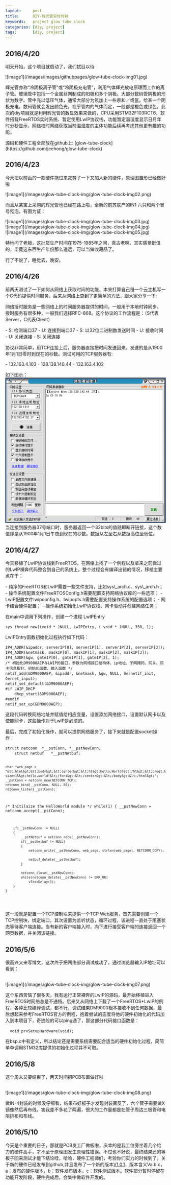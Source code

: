 ```yaml
---
layout:     post
title:      DIY-辉光管实时时钟
keywords:   project glow tube clock
categories: [diy, project]
tags:	    [diy, project]
---
```


## 2016/4/20 ##
<p>明天开始，这个项目就启动了，我们拭目以待</p>
![image1](/images/images/githubpages/glow-tube-clock-img01.jpg)<br />
<p>辉光管亦称“冷阴极离子管”或“冷阴极充电管”，利用气体辉光放电原理而工作的离子管。玻璃管中包括一个金属丝网制成的阳极和多个阴极。大部分数码管阴极的形状为数字。管中充以低压气体，通常大部分为氖加上一些汞和／或氩。给某一个阴极充电，数码管就会发出颜色光，视乎管内的气体而定，一般都是橙色或绿色。此次的diy项目就是利用辉光管的数显效果来做的，CPU采用STM32F103RCT6、软件搭载FreeRTOS实时系统、暂定使用LwIP协议栈，功能暂定温湿度显示日月年时分秒显示，网络校时网络获取当前温湿度的主体功能后续再考虑其他更有趣的功能。</p>
源码和硬件工程全部放在github上: [glow-tube-clock](https://github.com/jeehong/glow-tube-clock)

## 2016/4/23 ##

<p>今天把以前画的一款硬件拖过来裁剪了一下又加入新的硬件，原理图雏形已经做好啦</p>
![image1](/images/glow-tube-clock-img/glow-tube-clock-img02.png)<br />
<p>而且从某宝上采购的辉光管也已经在路上啦，全新的前苏联产的IN1 六只和两个冒号氖泡，有图为证：</p>
![image1](/images/glow-tube-clock-img/glow-tube-clock-img03.jpg)<br />
![image1](/images/glow-tube-clock-img/glow-tube-clock-img04.jpg)<br />
![image1](/images/glow-tube-clock-img/glow-tube-clock-img05.jpg)<br />
<p>特地问了老板，这批货生产时间在1975-1985年之间，真古老啊。其实感觉挺值的，毕竟这东西生产年份那么遥远，可以当做收藏品了。</p>
<p>行了不说了，睡觉去，晚安。</p>


## 2016/4/26 ##

<p>前两天测试了一下如何从网络上获取时间的功能，本来打算自己租一个云主机写一个C代码提供时间服务，后来从网络上查到了更简单的方法，跟大家分享一下:</p>
<p>网络授时服务是一些网络上的时间服务器提供的时间，一般用于本地时钟同步。 授时服务有很多种，一般我们选择RFC-868。这个协议的工作流程是：（S代表Server，C代表Client）</p>
- S: 检测端口37
- U: 连接到端口37
- S: 以32位二进制数发送时间
- U: 接收时间
- U: 关闭连接
- S: 关闭连接
<p>协议非常简单，用TCP连接上后，服务器直接把时间发送回来。发送的是从1900年1月1日零时到现在的秒数。测试可用的TCP服务器有:</p>
- 132.163.4.103
- 128.138.140.44
- 132.163.4.102

如下图示：
<br />![image1](/images/glow-tube-clock-img/glow-tube-clock-img06.png)<br />
当连接到服务器37号端口时，服务器返回一个32bits的值随即断开链接，这个数值即是从1900年1月1日午夜到现在的秒数。数据从左至右从数据高位至低位。

## 2016/4/27 ##
<p>今天移植了LwIP协议栈到FreeRTOS，在网络上找了一个例程以及拿来之前做过的LwIP裸奔代码整合到自己的系统上。整个过程会有编译出错的情况，移植主要点在于：</p>
- 纯净的FreeRTOS和LwIP需要一些文件支持，比如sys\_arch.c、sys\_arch.h；
- 操作系统配置文件FreeRTOSConfig.h需要配置支持网络协议库的一些选项；
- LwIP配置文件lwipconfig.h、lwipopts.h需要配置支持操作系统的配置选项；
- 网卡结合硬件配置；
- 操作系统初始化LwIP协议栈、网卡驱动并创建网络任务；

<p>在main中调用下列操作，创建一个进程 LwIPEntry</p>
<pre><code>sys_thread_new((void * )NULL, LwIPEntry, ( void * )NULL, 350, 1);
</code></pre>
<p>LwIPEntry函数初始化过程执行如下代码：</p>
<pre><code>IP4_ADDR(&ipaddr, serverIP[0], serverIP[1], serverIP[2], serverIP[3]);
IP4_ADDR(&netmask, maskIP[0], maskIP[1], maskIP[2], maskIP[3]);
IP4_ADDR(&gw, gateIP[0], gateIP[1], gateIP[2], 1);
/* 初始化DM9000AEP与LWIP的接口，参数为网络接口结构体、ip地址、子网掩码、网关、网卡信息指针、初始化函数、输入函数 */
netif_add(&DM9000AEP, &ipaddr, &netmask, &gw, NULL, &ethernetif_init, &ethernet_input);	
netif_set_default(&DM9000AEP);	
#if LWIP_DHCP	
	dhcp_start(&DM9000AEP);	
#endif
netif_set_up(&DM9000AEP);	
</code></pre>
<p>这段代码转换网络地址并赋值给相应变量，设置添加网络接口，设置默认网卡以及使能网卡，这些操作对于LwIP是必须的。</p>
<p>最后，完成了初始化操作，就可以提供网络服务了，接下来就是配置socket操作：</p>
<pre><code>struct netconn  *__pstConn, *__pstNewConn;
	struct netbuf	*__pstNetbuf;

	char *web_page = "&lt;html&gt;&lt;body&gt;&lt;center&gt;&lt;hl&gt;hello,World!&lt;/hl&gt;&lt;br&gt;&lt;hr&gt;&lt;font size=15&gt;hello,world!&lt;/font&gt;&lt;/center&gt;&lt;/body&gt;&lt;/html&gt;";
	__pstConn = netconn_new(NETCONN_TCP);
	netconn_bind(__pstConn, NULL, 80);
	netconn_listen(__pstConn);
   /* Initilaize the HelloWorld module */
 	while(1)
	{
		__pstNewConn = netconn_accept(__pstConn);
		
		if(__pstNewConn != NULL)
		{			
			__pstNetbuf = netconn_recv(__pstNewConn);
			if(__pstNetbuf != NULL)
			{
				netconn_write(__pstNewConn, web_page, strlen(web_page), NETCONN_COPY);
				
				netbuf_delete(__pstNetbuf);	
			}
			
			netconn_close(__pstNewConn);
			while(netconn_delete(__pstNewConn) != ERR_OK)
				vTaskDelay(1);
		}
	}	
</code></pre>
<p>这一段就是配置一个TCP控制块来提供一个TCP Web服务，首先需要创建一个TCP控制块，绑定端口，其次设置为监听状态，循环过程，该进程一直处于阻塞状态等待客户端连接。当有新的客户端接入时，向下进行接受客户端的连接返回一个网页数据，并关闭该链接。</p>

## 2016/5/6 ##
<p>很高兴又来写博文，这次终于把网络部分调试成功了，通过浏览器输入IP地址可以看到：</p>
<br />![image1](/images/glow-tube-clock-img/glow-tube-clock-img07.png)<br />
<p>这个东西苦恼了很多天，我有运行正常裸奔的LwIP的源码，最开始移植进入FreeRTOS时网络总是不通畅。后来又从网络上下载了一个FreeRTOS+LwIP的例程，各种比较编译调试，都不行，调试结果DM9000根本接收不到任何数据，最后想起来参考FreeRTOS官方的例程，抱着尝试的态度将他的硬件初始化的代码加入到本项目下，奇迹般的可以ping通了，那这部分代码接口函数是：</p>
<code>	void prvSetupHardware(void); </code>
<p>在bsp.c中有定义，所以结论还是需要系统需要配合适当的硬件初始化过程，简简单单调用STM32库提供的初始化过程并不可取。</p>

## 2016/5/8 ##
<p>这个周末又要结束了，两天时间把PCB布置做好啦</p>
<br />![image1](/images/glow-tube-clock-img/glow-tube-clock-img08.png)<br />
<p>做IN-4封装的时候没仔细看，结果布好板子才发现封装画反了，六个管子需要做X镜像然后再布线，害我差不多花了两遍，很大的工作量都是在管子周边三极管和电阻排布和布线。</p>

## 2016/5/10 ##
今天是个重要的日子，那就是PCB发工厂做板啦，庆幸的是我工位旁坐着几个给力的硬件高手，才不至于原理图发生原理性错误。不过也不好说，最终结果还的等板子回来测试才能下结论哇，哈哈，硬件工程师们，考验你们实力的时候到了。关于新的硬件已经发布到github,并且发布了一个新的版本[V1.0.1](https://github.com/jeehong/glow-tube-clock/releases/tag/V1.0.1)，版本含义Va.b.c，a：发布的硬件版本，b：软件发布版本，c：软件测试版本。软件部分暂时停留在功能开发阶段，硬件完成后，会集中做软件开发的。



